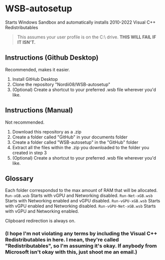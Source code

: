 # WSB-autosetup
Starts Windows Sandbox and automatically installs 2010-2022 Visual C++ Redistributables
> This assumes your user profile is on the C:\ drive. **THIS WILL FAIL IF IT ISN'T.**

## Instructions (Github Desktop)
Recommended, makes it easier.
1. Install GitHub Desktop
2. Clone the repository "Nordii08/WSB-autosetup"
3. (Optional) Create a shortcut to your preferred .wsb file wherever you'd like.

## Instructions (Manual)
Not recommended.
1. Download this repository as a .zip
2. Create a folder called "GitHub" in your documents folder
3. Create a folder called "WSB-autosetup" in the "GitHub" folder
4. Extract all the files within the .zip you downloaded to the folder you created in step 3 
5. (Optional) Create a shortcut to your preferred .wsb file wherever you'd like.

## Glossary
Each folder correspondsd to the max amount of RAM that will be allocated.
`Run-xGB.wsb` Starts with vGPU and Networking disabled.
`Run-Net-xGB.wsb` Starts with Networking enabled and vGPU disabled.
`Run-vGPU-xGB.wsb` Starts with vGPU enabled and Networking disabled.
`Run-vGPU-Net-xGB.wsb` Starts with vGPU and Networking enabled.

Clipboard redirection is always on.

### (I hope I'm not violating any terms by including the Visual C++ Redistributables in here. I mean, they're called "Redistributables", so I'm assuming it's okay. If anybody from Microsoft isn't okay with this, just shoot me an email.)